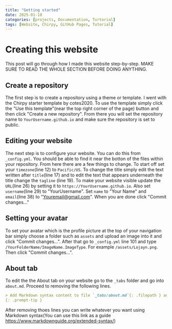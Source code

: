 ```yaml
---
title: "Getting started"
date: 2025-01-18
categories: [projects, Documentation, Turtorial]
tags: [Website, Chirpy, GitHub Pages, Tutorial]
---
```

# Creating this website
This post will go through how I made this website step-by-step. MAKE SURE TO READ THE WHOLE SECTION BEFORE DOING ANYTHING.

## Create a repository
The first step is to create a repository using a theme or template. I went with the Chirpy starter template by cotes2020. To use the template simply click the "Use this template"(near the top right corner of the page) button and then click "Create a new repository". From there you will set the repository name to `YourUsername.github.io` and make sure the repository is set to public.
## Editing your website
The next step is to configure your website. You can do this from `_config.yml`. You should be able to find it near the botton of the files within your repository. From here there are a few things to change. To start off set your `timezone`(line 12) to `Pacific/US`. To change the title simply edit the text written after `title`(line 17) and to edit the text that appears underneath the title change the `tagline` (line 19). To make your website visible update the `URL`(line 26) by setting it to `https://YourUsername.github.io`. Also set `username`(line 29) to "YourUsername". Set `name` to "Your Name" and `email`(line 38) to "Youremail@gmail.com". When you are done click "Commit changes..."
## Setting your avatar
To set your avatar which is the profile picture at the top of your navigation bar simply choose a folder such as `assets` and upload an image into it and click "Commit changes...". After that go to `_config.yml` line 101 and type `/YourFolderName/ImageName.ImageType`. For example `/assets/Lojayn.png`. Then click "Commit changes...".
## About tab
To edit the the About tab on your website go to the `_tabs` folder and go into `about.md`. Proceed to removing the following lines.
```Markdown
> Add Markdown syntax content to file `_tabs/about.md`{: .filepath } and it will show up on this page.
{: .prompt-tip }
```
After removing thoes lines you can write whatever you want using Markdown syntax(You can use this link as a guide <https://www.markdownguide.org/extended-syntax/>)
